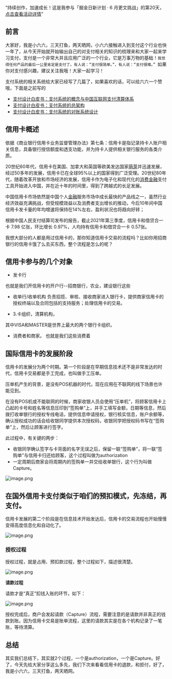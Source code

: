 “持续创作，加速成长！这是我参与「掘金日新计划 · 6 月更文挑战」的第20天，[点击查看活动详情](https://juejin.cn/post/7099702781094674468 "https://juejin.cn/post/7099702781094674468")”


## 前言
大家好，我是小六六，三天打鱼，两天晒网，小六六接触进入到支付这个行业也快一年了，从今天开始就开始输出自己的对支付相关的知识的梳理来和大家一起来学习支付，支付是一个非常大并且应用广泛的一个行业，它是万事万物的基础！` 我觉得任何产品的最后一公里肯定是支付了。有人说：“支付很简单。”，有人说：“支付很难。”  `如果你对支付感兴趣，建议关注我哦！大家一起学习！

支付系统的相关系统给大家已经写了几篇了，如果喜欢的话，可以给六六一个赞哦，下面是之前写的
- [ 支付设计白皮书：支付系统的概念与中国互联网支付清算体系](https://juejin.cn/post/7051437155675013157)
- [支付设计白皮书：支付系统的总架构](https://juejin.cn/post/7101522332883091463)
- [支付设计白皮书：支付系统的对账系统设计](https://juejin.cn/post/7102036546819194911)


## 信用卡概述
依据《商业银行信用卡业务监督管理办法》第七条：信用卡是指记录持卡人账户相关信息，具备银行授信额度和透支功能，并为持卡人提供相关银行服务的各类介质。

20世纪60年代，信用卡在美国、加拿大和英国等欧美发达国家[萌芽](https://baike.baidu.com/item/%E8%90%8C%E8%8A%BD/2360)并迅速发展，经过50多年的发展，信用卡已在全球95%以上的国家得到广泛受理。20世纪80年代，随着改革开放和市场经济的发展，信用卡作为电子化和现代化的[消费金融](https://baike.baidu.com/item/%E6%B6%88%E8%B4%B9%E9%87%91%E8%9E%8D)支付工具开始进入中国，并在近十年的时间里，得到了跨越式的长足发展。

中国信用卡市场依然是中国个人[金融](https://baike.baidu.com/item/%E9%87%91%E8%9E%8D/2313938)服务市场中成长最快的产品线之一，虽然行业经济效益充满挑战，但受规模效益以及消费者支出增长的推动，今后10年间中国信用卡发卡量的年均增速将保持在14%左右，盈利状况也将趋向好转；

根据中国人民支付结算司发布的报告，截止2021年第三季度，信用卡和借贷合一卡 7.98 亿张，环比增长 0.97%，人均持有信用卡和借贷合一卡 0.57张。


我想大部分的人都是用过信用卡的，那你知道信用卡交易的流程吗？比如你用招商银行的信用卡饿了么去买东西，整个流程是怎么的呢？



## 信用卡参与的几个对象

- 发卡行

也就是我们开信用卡的开户行--招商银行，农业，建设银行这些

- 收单行/收单机构
负责招揽、审核、接收商家进入银行卡，提供商家信用卡的授权终端以及合同包括的支持服务；处理信用卡的交易。

- 3.卡组织，清算机构，

其中VISA和MASTER是世界上最大的两个银行卡组织。

- 消费者和商家。
也就是我们这些消费着

## 国际信用卡的发展阶段
信用卡的发展分为两个时期。第一个阶段是在早期信息技术还不是非常发达的时代，信用卡交易都是手工完成，也叫做手工压单。

压单机产生的背景，是没有POS机器的时代，现在应用在不联网的线下场景也许能见到。

在没有POS机或不能联网的时候，商家收银人员会使用“压单机”，将顾客信用卡上凸起的卡号和姓名等信息压印到“签购单”上，并手工填写金额，日期等信息，然后拨打收单银行的授权专线电话，提供信息申请授权，银行核实信息，账户余额等，确认授权成功的话会给收银同学提供本次授权码，收银同学把授权码书写在“签购单”上，然后让顾客进行签字。

此过程中，有关键的两步：

- 收银同学确认签字与卡背面的名字无误之后，保留一联“签购单”，将一联“签购单”与信用卡归还给顾客，这个过程叫做为authorization
- 一定周期后商家会将周期内的签购单一并交给收单银行，这个行为叫做Capture。


![image.png](https://p9-juejin.byteimg.com/tos-cn-i-k3u1fbpfcp/3e0b7c935c4348ee8cbc5ed05c39d61c~tplv-k3u1fbpfcp-watermark.image?)

## 在国外信用卡支付类似于咱们的预扣模式，先冻结，再支付。

信用卡发展的第二个阶段是在信息技术开始发达后，信用卡的交易流程也开始慢慢变得高度信息化和自动化了。

![image.png](https://p6-juejin.byteimg.com/tos-cn-i-k3u1fbpfcp/e63bd2ad486f4e7f81aa978cb529f50e~tplv-k3u1fbpfcp-watermark.image?)

### **授权过程**

授权过程，就是占用、预扣款过程，整个过程如下，描述很清楚。



![image.png](https://p9-juejin.byteimg.com/tos-cn-i-k3u1fbpfcp/5c7abb6bfce7485489c707fc3f336a60~tplv-k3u1fbpfcp-watermark.image?)

**请款过程**

请款才是“真正”扣钱入账的环节，如下：

![image.png](https://p1-juejin.byteimg.com/tos-cn-i-k3u1fbpfcp/36c678833e844796bc25c9a0a8e9e0ab~tplv-k3u1fbpfcp-watermark.image?)

授权完成后，商户会发起请款（Capture）流程，需要注意的是请款并非真正的钱款到账。因为信用卡交易是账单流程，这里的请款其实是在各个机构记录了一笔账，等待清算。


## 总结

其实我们总结下，其实就2个过程，一个是authorization，一个是Capture。好了，今天先给大家分享这么多先，我们下次来看看信用卡的退款，和拒付，好了，我是小六六，三天打鱼，两天晒网。


